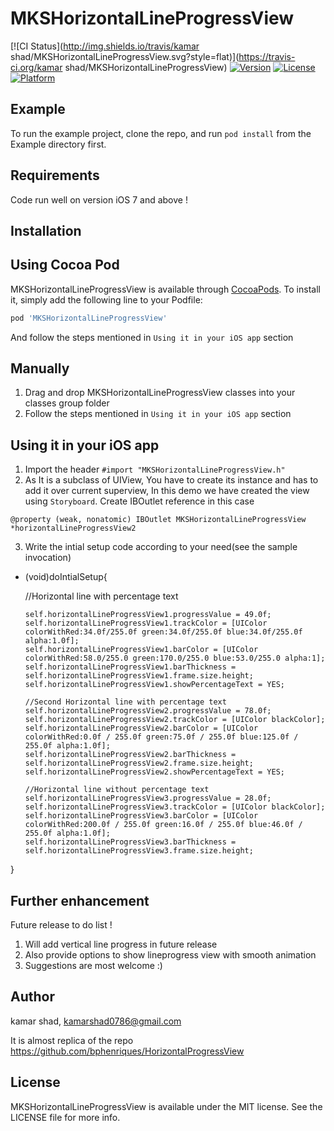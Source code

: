 # MKSHorizontalLineProgressView

[![CI Status](http://img.shields.io/travis/kamar shad/MKSHorizontalLineProgressView.svg?style=flat)](https://travis-ci.org/kamar shad/MKSHorizontalLineProgressView)
[![Version](https://img.shields.io/cocoapods/v/MKSHorizontalLineProgressView.svg?style=flat)](http://cocoapods.org/pods/MKSHorizontalLineProgressView)
[![License](https://img.shields.io/cocoapods/l/MKSHorizontalLineProgressView.svg?style=flat)](http://cocoapods.org/pods/MKSHorizontalLineProgressView)
[![Platform](https://img.shields.io/cocoapods/p/MKSHorizontalLineProgressView.svg?style=flat)](http://cocoapods.org/pods/MKSHorizontalLineProgressView)

## Example

To run the example project, clone the repo, and run `pod install` from the Example directory first.

## Requirements
 Code run well on version iOS 7 and above !
 
## Installation

## Using Cocoa Pod

MKSHorizontalLineProgressView is available through [CocoaPods](http://cocoapods.org). To install
it, simply add the following line to your Podfile:

```ruby
pod 'MKSHorizontalLineProgressView'
```
And follow the steps mentioned in  `Using it in your iOS app` section

## Manually 

  1. Drag and drop MKSHorizontalLineProgressView classes into your classes group folder 
  2. Follow the steps mentioned in  `Using it in your iOS app` section


## Using it in your iOS app

  1. Import the header `#import "MKSHorizontalLineProgressView.h"`
  2. As It is a subclass of UIView, You have to  create its instance and has to add it over current superview, In this demo we have created the view using `Storyboard`. Create IBOutlet reference in this case 
  
  `@property (weak, nonatomic) IBOutlet MKSHorizontalLineProgressView *horizontalLineProgressView2`

  3. Write the intial setup code according to your need(see the sample invocation)

  - (void)doIntialSetup{
      
      //Horizontal line with percentage text

        self.horizontalLineProgressView1.progressValue = 49.0f;
        self.horizontalLineProgressView1.trackColor = [UIColor colorWithRed:34.0f/255.0f green:34.0f/255.0f blue:34.0f/255.0f alpha:1.0f];
        self.horizontalLineProgressView1.barColor = [UIColor colorWithRed:58.0/255.0 green:170.0/255.0 blue:53.0/255.0 alpha:1];
        self.horizontalLineProgressView1.barThickness = self.horizontalLineProgressView1.frame.size.height;
        self.horizontalLineProgressView1.showPercentageText = YES; 
        
        //Second Horizontal line with percentage text
        self.horizontalLineProgressView2.progressValue = 78.0f;
        self.horizontalLineProgressView2.trackColor = [UIColor blackColor];
        self.horizontalLineProgressView2.barColor = [UIColor colorWithRed:0.0f / 255.0f green:75.0f / 255.0f blue:125.0f / 255.0f alpha:1.0f];
        self.horizontalLineProgressView2.barThickness = self.horizontalLineProgressView2.frame.size.height;
        self.horizontalLineProgressView2.showPercentageText = YES;
        
        //Horizontal line without percentage text
        self.horizontalLineProgressView3.progressValue = 28.0f;
        self.horizontalLineProgressView3.trackColor = [UIColor blackColor];
        self.horizontalLineProgressView3.barColor = [UIColor colorWithRed:200.0f / 255.0f green:16.0f / 255.0f blue:46.0f / 255.0f alpha:1.0f];
        self.horizontalLineProgressView3.barThickness = self.horizontalLineProgressView3.frame.size.height;
  }



## Further enhancement

   Future release to do list ! 
  
  1. Will add vertical line progress in future release
  2. Also provide options to show lineprogress view with smooth animation
  3. Suggestions are most welcome :)

  

## Author

kamar shad, kamarshad0786@gmail.com

It is almost replica of the repo https://github.com/bphenriques/HorizontalProgressView 

## License

MKSHorizontalLineProgressView is available under the MIT license. See the LICENSE file for more info.
